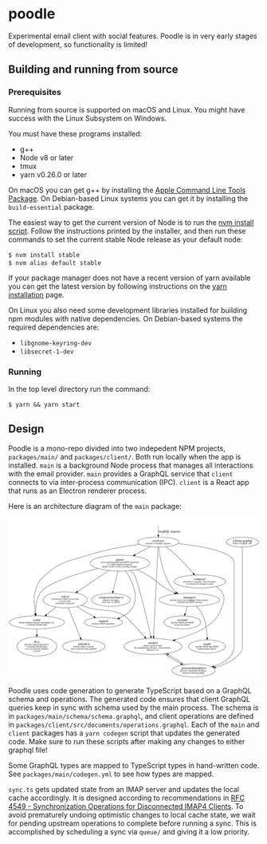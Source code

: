 # poodle

Experimental email client with social features.
Poodle is in very early stages of development, so functionality is limited!


## Building and running from source

### Prerequisites

Running from source is supported on macOS and Linux.
You might have success with the Linux Subsystem on Windows.

You must have these programs installed:

- g++
- Node v8 or later
- tmux
- yarn v0.26.0 or later

On macOS you can get g++ by installing the
[Apple Command Line Tools Package][].
On Debian-based Linux systems you can get it by installing the
`build-essential` package.

[Apple Command Line Tools Package]: https://developer.apple.com/library/content/technotes/tn2339/_index.html

The easiest way to get the current version of Node is to run the
[nvm install script][nvm].
Follow the instructions printed by the installer,
and then run these commands to set the current stable Node release as your
default node:

    $ nvm install stable
    $ nvm alias default stable

[nvm]: https://github.com/creationix/nvm#install-script

If your package manager does not have a recent version of yarn available you
can get the latest version by following instructions on the
[yarn installation][yarn] page.

[yarn]: https://yarnpkg.com/lang/en/docs/install/

On Linux you also need some development libraries installed for building npm
modules with native dependencies.
On Debian-based systems the required dependencies are:

- `libgnome-keyring-dev`
- `libsecret-1-dev`


### Running

In the top level directory run the command:

    $ yarn && yarn start


## Design

Poodle is a mono-repo divided into two indepedent NPM projects,
`packages/main/` and `packages/client/`.
Both run locally when the app is installed. `main` is a background Node process
that manages all interactions with the email provider. `main` provides
a GraphQL service that `client` connects to via inter-process communication
(IPC). `client` is a React app that runs as an Electron renderer process.

Here is an architecture diagram of the `main` package:

![architecture diagram](assets/architecture.svg "Architecture Diagram")

Poodle uses code generation to generate TypeScript based on a GraphQL schema
and operations. The generated code ensures that client GraphQL queries
keep in sync with schema used by the main process. The schema is in
`packages/main/schema/schema.graphql`, and client operations are defined in
`packages/client/src/documents/operations.graphql`. Each of the `main` and
`client` packages has a `yarn codegen` script that updates the generated code.
Make sure to run these scripts after making any changes to either graphql file!

Some GraphQL types are mapped to TypeScript types in hand-written code. See
`packages/main/codegen.yml` to see how types are mapped.

`sync.ts` gets updated state from an IMAP server and updates the local cache
accordingly. It is designed according to recommendations in
[RFC 4549 - Synchronization Operations for Disconnected IMAP4 Clients][RFC 4549].
To avoid prematurely undoing optimistic changes to local cache state,
we wait for pending upstream operations to complete before running a sync.
This is accomplished by scheduling a sync via `queue/` and giving it a low
priority.

[RFC 4549]: https://tools.ietf.org/html/rfc4549
